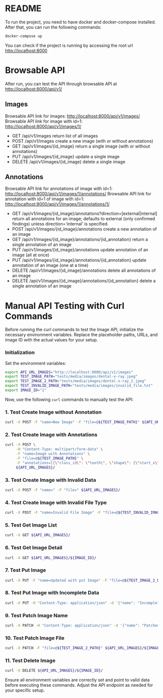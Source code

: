 # README

To run the project, you need to have docker and docker-compose installed.
After that, you can run the following commands:

```bash
docker-compose up
```

You can check if the project is running by accessing the root url <http://localhost:8000>

# Browsable API

After run, you can test the API through browsable API at <http://localhost:8000/api/v1/>

## Images
Browsable API link for images: <http://localhost:8000/api/v1/images/>
Browsable API link for image with id=1: <http://localhost:8000/api/v1/images/1/>

- GET /api/v1/images
  return list of all images
- POST /api/v1/images
  create a new image (with or without annotations)
- GET /api/v1/images/{id_image}
  return a single image (with or without annotations)
- PUT /api/v1/images/{id_image}
  update a single image
- DELETE /api/v1/images/{id_image}
  delete a single image

## Annotations
Browsable API link for annotations of image with id=1: <http://localhost:8000/api/v1/images/1/annotations/>
Browsable API link for annotation with id=1 of image with id=1: <http://localhost:8000/api/v1/images/1/annotations/1/>

- GET /api/v1/images/{id_image}/annotations?direction=[external|internal]
  return all annotations for an image;
  defaults to external (only confirmed findings) unless direction='internal' is specified.
- POST /api/v1/images/{id_image}/annotations
  create a new annotation of an image
- GET /api/v1/images/{id_image}/annotations/{id_annotation}
  return a single annotation of an image
- PUT /api/v1/images/{id_image}/annotations
  update annotation of an image (all at once)
- PUT /api/v1/images/{id_image}/annotations/{id_annotation}
  update annotation of an image (one at a time)
- DELETE /api/v1/images/{id_image}/annotations
  delete all annotations of an image
- DELETE /api/v1/images/{id_image}/annotations/{id_annotation}
  delete a single annotation of an image


# Manual API Testing with Curl Commands

Before running the curl commands to test the Image API, initialize the necessary environment variables. Replace the placeholder paths, URLs, and image ID with the actual values for your setup.

### Initialization
Set the environment variables:

```bash
export API_URL_IMAGES="http://localhost:8000/api/v1/images"
export TEST_IMAGE_PATH="tests/media/images/dental-x-ray.jpeg"
export TEST_IMAGE_2_PATH="tests/media/images/dental-x-ray_2.jpeg"
export TEST_INVALID_IMAGE_PATH="tests/media/images/invalid_file.txt"
export IMAGE_ID="1"  
```

Now, use the following `curl` commands to manually test the API:

### 1. Test Create Image without Annotation
```bash
curl -X POST -F "name=New Image" -F "file=@${TEST_IMAGE_PATH}" ${API_URL_IMAGES}/
```

### 2. Test Create Image with Annotations
```bash
curl -X POST \
     -H "Content-Type: multipart/form-data" \
     -F "name=Image with Annotations" \
     -F "file=@${TEST_IMAGE_PATH}" \
     -F "annotations=[{\"class_id\": \"tooth\", \"shape\": {\"start_x\": 100, \"start_y\": 100, \"end_x\": 200, \"end_y\": 200}, \"tags\": [\"48\"], \"meta\": {\"confirmed\": true, \"confidence_percent\": 0.99}}]" \
     ${API_URL_IMAGES}/
```

### 3. Test Create Image with Invalid Data
```bash
curl -X POST -F "name=" -F "file=" ${API_URL_IMAGES}/
```

### 4. Test Create Image with Invalid File Type
```bash
curl -X POST -F "name=Invalid File Image" -F "file=@${TEST_INVALID_IMAGE_PATH}" ${API_URL_IMAGES}/
```

### 5. Test Get Image List
```bash
curl -X GET ${API_URL_IMAGES}/
```

### 6. Test Get Image Detail
```bash
curl -X GET ${API_URL_IMAGES}/${IMAGE_ID}/
```

### 7. Test Put Image
```bash
curl -X PUT -F "name=Updated with put Image" -F "file=@${TEST_IMAGE_2_PATH}" ${API_URL_IMAGES}/${IMAGE_ID}/
```

### 8. Test Put Image with Incomplete Data
```bash
curl -X PUT -H "Content-Type: application/json" -d '{"name": "Incomplete Data Image"}' ${API_URL_IMAGES}/${IMAGE_ID}/
```

### 9. Test Patch Image Name
```bash
curl -X PATCH -H "Content-Type: application/json" -d '{"name": "Patched Image Name"}' ${API_URL_IMAGES}/${IMAGE_ID}/
```

### 10. Test Patch Image File
```bash
curl -X PATCH -F "file=@${TEST_IMAGE_2_PATH}" ${API_URL_IMAGES}/${IMAGE_ID}/
```

### 11. Test Delete Image
```bash
curl -X DELETE ${API_URL_IMAGES}/${IMAGE_ID}/
```

Ensure all environment variables are correctly set and point to valid data before executing these commands. Adjust the API endpoint as needed for your specific setup.
